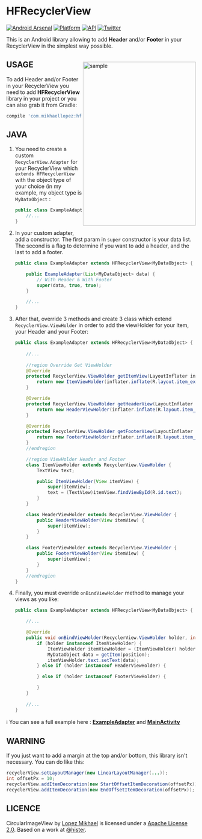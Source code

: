 HFRecyclerView
=================

[![Android Arsenal](https://img.shields.io/badge/Android%20Arsenal-HFRecyclerView-lightgrey.svg?style=flat)](https://android-arsenal.com/details/1/3196)
[![Platform](https://img.shields.io/badge/platform-android-green.svg)](http://developer.android.com/index.html)
[![API](https://img.shields.io/badge/API-7%2B-brightgreen.svg?style=flat)](https://android-arsenal.com/api?level=7)
[![Twitter](https://img.shields.io/badge/Twitter-@LopezMikhael-blue.svg?style=flat)](http://twitter.com/lopezmikhael)

This is an Android library allowing to add **Header** and/or **Footer** in your RecyclerView in the simplest way possible.

<img src="/preview/preview.gif" alt="sample" title="sample" width="300" height="435" align="right" vspace="20" />

USAGE
-----

To add Header and/or Footer in your RecyclerView you need to add **HFRecyclerView** library in your project or you can also grab it from Gradle:

```groovy
compile 'com.mikhaellopez:hfrecyclerview:1.0.0'
```

JAVA
-----

1. You need to create a custom `RecyclerView.Adapter` for your RecyclerView which `extends HFRecyclerView` with the object type of your choice (in my example, my object type is `MyDataObject` :

    ```java
    public class ExampleAdapter extends HFRecyclerView<MyDataObject> {
        //...
    }
    ```
2. In your custom adapter, add a constructor. The first param in `super` constructor is your data list. The second is a flag to determine if you want to add a header, and the last to add a footer.
 
    ```java
    public class ExampleAdapter extends HFRecyclerView<MyDataObject> {
    
        public ExampleAdapter(List<MyDataObject> data) {
            // With Header & With Footer
            super(data, true, true);
        }
    
        //...
    }
    ```
3. After that, override 3 methods and create 3 class which extend `RecyclerView.ViewHolder` in order to add the viewHolder for your Item, your Header and your Footer:

    ```java
    public class ExampleAdapter extends HFRecyclerView<MyDataObject> {
        
        //...
        
        //region Override Get ViewHolder
        @Override
        protected RecyclerView.ViewHolder getItemView(LayoutInflater inflater, ViewGroup parent) {
            return new ItemViewHolder(inflater.inflate(R.layout.item_example, parent, false));
        }

        @Override
        protected RecyclerView.ViewHolder getHeaderView(LayoutInflater inflater, ViewGroup parent) {
            return new HeaderViewHolder(inflater.inflate(R.layout.item_header, parent, false));
        }

        @Override
        protected RecyclerView.ViewHolder getFooterView(LayoutInflater inflater, ViewGroup parent) {
            return new FooterViewHolder(inflater.inflate(R.layout.item_footer, parent, false));
        }
        //endregion

        //region ViewHolder Header and Footer
        class ItemViewHolder extends RecyclerView.ViewHolder {
            TextView text;

            public ItemViewHolder(View itemView) {
                super(itemView);
                text = (TextView)itemView.findViewById(R.id.text);
            }
        }

        class HeaderViewHolder extends RecyclerView.ViewHolder {
            public HeaderViewHolder(View itemView) {
                super(itemView);
            }
        }

        class FooterViewHolder extends RecyclerView.ViewHolder {
            public FooterViewHolder(View itemView) {
                super(itemView);
            }
        }
        //endregion
    }
    ```

4. Finally, you must override `onBindViewHolder` method to manage your views as you like:

    ```java
    public class ExampleAdapter extends HFRecyclerView<MyDataObject> {
    
        //...
    
        @Override
        public void onBindViewHolder(RecyclerView.ViewHolder holder, int position) {
            if (holder instanceof ItemViewHolder) {
                ItemViewHolder itemViewHolder = (ItemViewHolder) holder;
                MyDataObject data = getItem(position);
                itemViewHolder.text.setText(data);
            } else if (holder instanceof HeaderViewHolder) {

            } else if (holder instanceof FooterViewHolder) {

            }
        }
        
        //...
    }
    ```

:information_source: You can see a full example here : [**ExampleAdapter**](/hfrecyclerview-example/src/main/java/com/mikhaellopez/hfrecyclerviewexample/ExampleAdapter.java) and [**MainActivity**](/hfrecyclerview-example/src/main/java/com/mikhaellopez/hfrecyclerviewexample/MainActivity.java) 

WARNING
-----

If you just want to add a margin at the top and/or bottom, this library isn't necessary. You can do like this:

```java
recyclerView.setLayoutManager(new LinearLayoutManager(...));
int offsetPx = 10;
recyclerView.addItemDecoration(new StartOffsetItemDecoration(offsetPx));
recyclerView.addItemDecoration(new EndOffsetItemDecoration(offsetPx));
```

LICENCE
-----

CircularImageView by [Lopez Mikhael](http://mikhaellopez.com/) is licensed under a [Apache License 2.0](http://www.apache.org/licenses/LICENSE-2.0). Based on a work at [@hister](http://stackoverflow.com/a/26573338/1832221).
